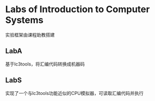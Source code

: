# Labs of Introduction to Computer Systems

实验框架由课程助教搭建

## LabA

基于lc3tools，将汇编代码转换成机器码

## LabS

实现了一个与lc3tools功能近似的CPU模拟器，可读取汇编代码并执行



